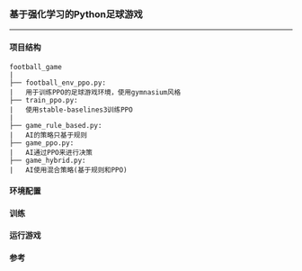 ### 基于强化学习的Python足球游戏
___
#### 项目结构
```text
football_game
|
├── football_env_ppo.py:  
|   用于训练PPO的足球游戏环境，使用gymnasium风格
├── train_ppo.py: 
|   使用stable-baselines3训练PPO
|
├── game_rule_based.py: 
|   AI的策略只基于规则
├── game_ppo.py: 
|   AI通过PPO来进行决策
├── game_hybrid.py: 
|   AI使用混合策略(基于规则和PPO)
```

#### 环境配置

#### 训练

#### 运行游戏

#### 参考